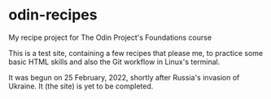 # odin-recipes
My recipe project for The Odin Project's Foundations course

This is a test site, containing a few recipes that please me, to practice some basic HTML skills and also the Git workflow in Linux's terminal.

It was begun on 25 February, 2022, shortly after Russia's invasion of Ukraine. It (the site) is yet to be completed.
